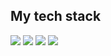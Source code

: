 <h2>My tech stack</h2>
<img src="https://img.shields.io/badge/-html5-E34F26?style=for-the-badge&logo=Spring&logoColor=white">
<img src="https://img.shields.io/badge/-css3-1572B6?style=for-the-badge&logo=Spring&logoColor=white">
<img src="https://img.shields.io/badge/-javascript-F7DF1E?style=for-the-badge&logo=Spring&logoColor=white">
<img src="https://img.shields.io/badge/-react-61DAFB?style=for-the-badge&logo=react&logoColor=white">

